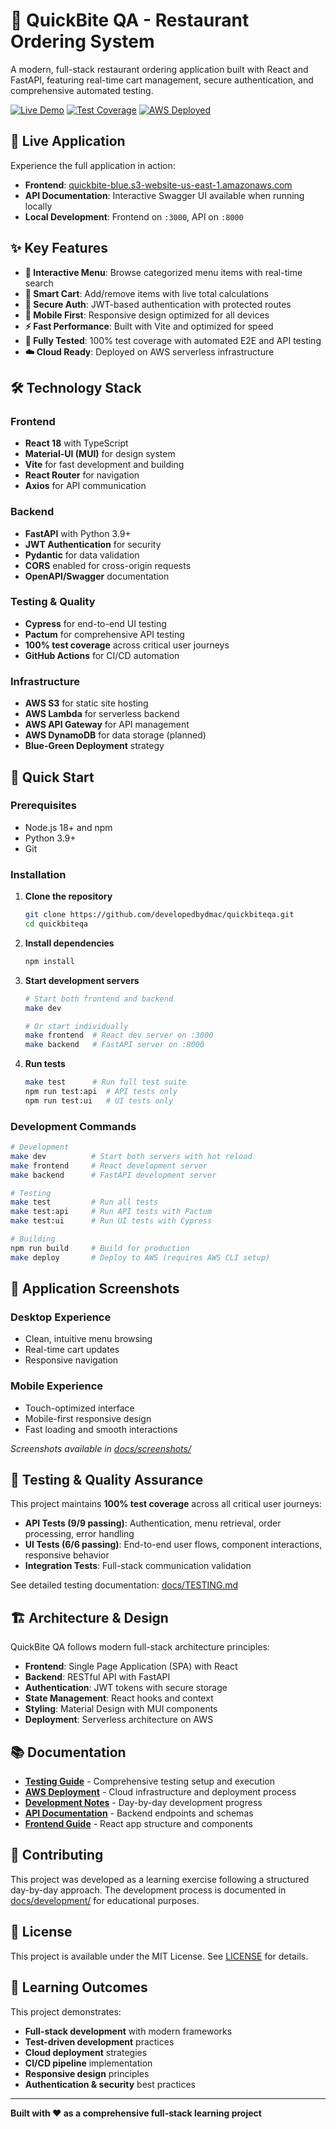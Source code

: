 # 🍔 QuickBite QA - Restaurant Ordering System

A modern, full-stack restaurant ordering application built with React and FastAPI, featuring real-time cart management, secure authentication, and comprehensive automated testing.

[![Live Demo](https://img.shields.io/badge/Demo-Live%20Application-blue)](http://quickbite-blue.s3-website-us-east-1.amazonaws.com)
[![Test Coverage](https://img.shields.io/badge/Test%20Coverage-100%25-brightgreen)](docs/TESTING.md)
[![AWS Deployed](https://img.shields.io/badge/AWS-Deployed-orange)](docs/AWS-DEPLOYMENT.md)

## 🚀 Live Application

Experience the full application in action:

- **Frontend**: [quickbite-blue.s3-website-us-east-1.amazonaws.com](http://quickbite-blue.s3-website-us-east-1.amazonaws.com)
- **API Documentation**: Interactive Swagger UI available when running locally
- **Local Development**: Frontend on `:3000`, API on `:8000`

## ✨ Key Features

- **🍔 Interactive Menu**: Browse categorized menu items with real-time search
- **🛒 Smart Cart**: Add/remove items with live total calculations  
- **🔐 Secure Auth**: JWT-based authentication with protected routes
- **📱 Mobile First**: Responsive design optimized for all devices
- **⚡ Fast Performance**: Built with Vite and optimized for speed
- **🧪 Fully Tested**: 100% test coverage with automated E2E and API testing
- **☁️ Cloud Ready**: Deployed on AWS serverless infrastructure

## 🛠️ Technology Stack

### Frontend
- **React 18** with TypeScript
- **Material-UI (MUI)** for design system
- **Vite** for fast development and building
- **React Router** for navigation
- **Axios** for API communication

### Backend  
- **FastAPI** with Python 3.9+
- **JWT Authentication** for security
- **Pydantic** for data validation
- **CORS** enabled for cross-origin requests
- **OpenAPI/Swagger** documentation

### Testing & Quality
- **Cypress** for end-to-end UI testing
- **Pactum** for comprehensive API testing  
- **100% test coverage** across critical user journeys
- **GitHub Actions** for CI/CD automation

### Infrastructure
- **AWS S3** for static site hosting
- **AWS Lambda** for serverless backend
- **AWS API Gateway** for API management
- **AWS DynamoDB** for data storage (planned)
- **Blue-Green Deployment** strategy

## 🚀 Quick Start

### Prerequisites
- Node.js 18+ and npm
- Python 3.9+
- Git

### Installation

1. **Clone the repository**
   ```bash
   git clone https://github.com/developedbydmac/quickbiteqa.git
   cd quickbiteqa
   ```

2. **Install dependencies**
   ```bash
   npm install
   ```

3. **Start development servers**
   ```bash
   # Start both frontend and backend
   make dev

   # Or start individually
   make frontend  # React dev server on :3000
   make backend   # FastAPI server on :8000
   ```

4. **Run tests**
   ```bash
   make test      # Run full test suite
   npm run test:api  # API tests only
   npm run test:ui   # UI tests only
   ```

### Development Commands

```bash
# Development
make dev          # Start both servers with hot reload
make frontend     # React development server
make backend      # FastAPI development server

# Testing  
make test         # Run all tests
make test:api     # Run API tests with Pactum
make test:ui      # Run UI tests with Cypress

# Building
npm run build     # Build for production
make deploy       # Deploy to AWS (requires AWS CLI setup)
```

## 📱 Application Screenshots

### Desktop Experience
- Clean, intuitive menu browsing
- Real-time cart updates
- Responsive navigation

### Mobile Experience  
- Touch-optimized interface
- Mobile-first responsive design
- Fast loading and smooth interactions

*Screenshots available in [docs/screenshots/](docs/screenshots/)*

## 🧪 Testing & Quality Assurance

This project maintains **100% test coverage** across all critical user journeys:

- **API Tests (9/9 passing)**: Authentication, menu retrieval, order processing, error handling
- **UI Tests (6/6 passing)**: End-to-end user flows, component interactions, responsive behavior
- **Integration Tests**: Full-stack communication validation

See detailed testing documentation: [docs/TESTING.md](docs/TESTING.md)

## 🏗️ Architecture & Design

QuickBite QA follows modern full-stack architecture principles:

- **Frontend**: Single Page Application (SPA) with React
- **Backend**: RESTful API with FastAPI
- **Authentication**: JWT tokens with secure storage
- **State Management**: React hooks and context
- **Styling**: Material Design with MUI components
- **Deployment**: Serverless architecture on AWS

## 📚 Documentation

- **[Testing Guide](docs/TESTING.md)** - Comprehensive testing setup and execution
- **[AWS Deployment](docs/AWS-DEPLOYMENT.md)** - Cloud infrastructure and deployment process
- **[Development Notes](docs/development/)** - Day-by-day development progress
- **[API Documentation](docs/API.md)** - Backend endpoints and schemas
- **[Frontend Guide](frontend/README.md)** - React app structure and components

## 🤝 Contributing

This project was developed as a learning exercise following a structured day-by-day approach. The development process is documented in [docs/development/](docs/development/) for educational purposes.

## 📄 License

This project is available under the MIT License. See [LICENSE](LICENSE) for details.

## 🎯 Learning Outcomes

This project demonstrates:
- **Full-stack development** with modern frameworks
- **Test-driven development** practices  
- **Cloud deployment** strategies
- **CI/CD pipeline** implementation
- **Responsive design** principles
- **Authentication & security** best practices

---

**Built with ❤️ as a comprehensive full-stack learning project**
